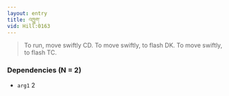 ```yaml
---
layout: entry
title: འཁྱུག་
vid: Hill:0163
---
```

> To run, move swiftly CD\. To move swiftly, to flash DK\. To move swiftly, to flash TC\.


### Dependencies (N = 2)
* `arg1` 2

